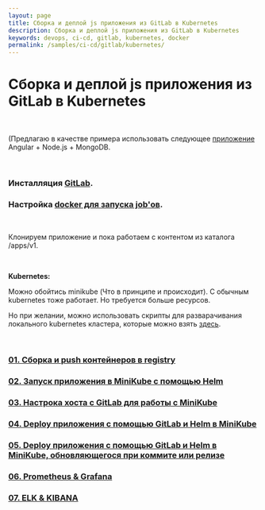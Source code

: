 ```yaml
---
layout: page
title: Сборка и деплой js приложения из GitLab в Kubernetes
description: Сборка и деплой js приложения из GitLab в Kubernetes
keywords: devops, ci-cd, gitlab, kubernetes, docker
permalink: /samples/ci-cd/gitlab/kubernetes/
---
```


# Сборка и деплой js приложения из GitLab в Kubernetes

<br/>

(Предлагаю в качестве примера использовать следующее <a href="https://github.com/webmakaka/Packaging-Applications-with-Helm-for-Kubernetes">приложение</a> Angular + Node.js + MongoDB.

<br/>

### Инсталляция <a href="//sysadm.ru/tools/cvs/gitlab/setup/ubuntu/">GitLab</a>.

### Настройка <a href="//sysadm.ru/tools/cvs/gitlab/errors/">docker для запуска job'ов</a>.

<br/>

Клонируем приложение и пока работаем с контентом из каталога /apps/v1.

<br/>

**Kubernetes:**

Можно обойтись minikube (Что в принципе и происходит). С обычным kubernetes тоже работает. Но требуется больше ресурсов.

Но при желании, можно использовать скрипты для разварачивания локального kubernetes кластера, которые можно взять <a href="https://github.com/webmakaka/vagrant-kubernetes-3-node-cluster-ubuntu-20.04">здесь</a>.

<br/>

### [01. Сборка и push контейнеров в registry](/samples/ci-cd/gitlab/kubernetes/build-and-push/)

### [02. Запуск приложения в MiniKube с помощью Helm](/samples/ci-cd/gitlab/kubernetes/run-app-in-minikube/)

### [03. Настрока хоста с GitLab для работы с MiniKube](/samples/ci-cd/gitlab/kubernetes/prepare-gitlab-host-to-work-with-minikube/)

### [04. Deploy приложения с помощью GitLab и Helm в MiniKube](/samples/ci-cd/gitlab/kubernetes/deploy-app-in-minikube-with-gitlab-and-helm/)

### [05. Deploy приложения с помощью GitLab и Helm в MiniKube, обновляющегося при коммите или релизе](/samples/ci-cd/gitlab/kubernetes/deploy-app-in-minikube-with-gitlab-and-helm-with-updates-on-commit-or-release/)

### [06. Prometheus & Grafana](/samples/ci-cd/gitlab/kubernetes/prometheus-and-grafana/)

### [07. ELK & KIBANA](/samples/ci-cd/gitlab/kubernetes/elastic/)
